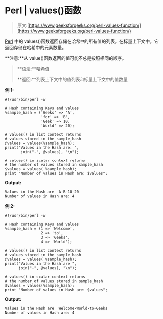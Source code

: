 # Perl | values()函数

> 原文:[https://www.geeksforgeeks.org/perl-values-function/](https://www.geeksforgeeks.org/perl-values-function/)

[Perl](https://www.geeksforgeeks.org/introduction-to-perl/) 中的 values()函数返回存储在哈希中的所有值的列表。在标量上下文中，它返回存储在哈希中的元素数量。

**注意:**从 value()函数返回的值可能不总是按照相同的顺序。

> **语法:**哈希值
> 
> **返回:**列表上下文中的值列表和标量上下文中的值数量

**例 1:**

```
#!/usr/bin/perl -w

# Hash containing Keys and values
%sample_hash = ('Geeks' => 'A',
                'for' => 'B',
                'Geek' => 10,
                'World' => 20);

# values() in list context returns 
# values stored in the sample_hash
@values = values(%sample_hash);
print("Values in the Hash are: ", 
       join("-", @values), "\n");

# values() in scalar context returns
# the number of values stored in sample_hash
$values = values( %sample_hash);
print "Number of values in Hash are: $values";
```

**Output:**

```
Values in the Hash are  A-B-10-20
Number of values in Hash are: 4

```

**例 2:**

```
#!/usr/bin/perl -w

# Hash containing Keys and values
%sample_hash = (1 => 'Welcome',
                2 => 'to',
                3 => 'Geeks',
                4 => 'World');

# values() in list context returns 
# values stored in the sample_hash
@values = values( %sample_hash);
print("Values in the Hash are ",
      join("-", @values), "\n");

# values() in scalar context returns
# the number of values stored in sample_hash
$values = values(%sample_hash);
print "Number of values in Hash are: $values";
```

**Output:**

```
Values in the Hash are  Welcome-World-to-Geeks
Number of values in Hash are: 4

```